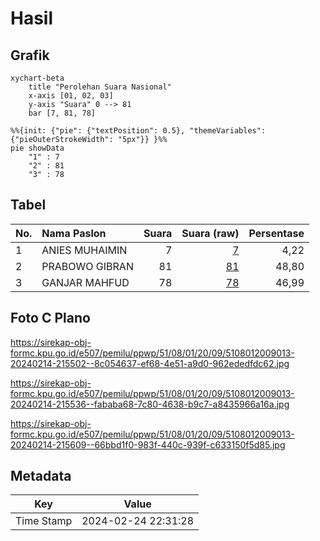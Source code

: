 # Hasil

## Grafik

```mermaid
xychart-beta
    title "Perolehan Suara Nasional"
    x-axis [01, 02, 03]
    y-axis "Suara" 0 --> 81
    bar [7, 81, 78]
```

```mermaid
%%{init: {"pie": {"textPosition": 0.5}, "themeVariables": {"pieOuterStrokeWidth": "5px"}} }%%
pie showData
    "1" : 7
    "2" : 81
    "3" : 78
```

## Tabel

| No. | Nama Paslon    | Suara | Suara (raw) | Persentase |
|:--- |:-------------- | -----:| -----------:| ----------:|
| 1   | ANIES MUHAIMIN | 7     | [7][p-1]    | 4,22       |
| 2   | PRABOWO GIBRAN | 81    | [81][p-2]   | 48,80      |
| 3   | GANJAR MAHFUD  | 78    | [78][p-3]   | 46,99      |


[p-1]: https://github.com/gigit-pemilu/pemilu-2024/blob/main/pilpres/hitung-suara/sub/51-bali/sub/08-buleleng/sub/01-gerokgak/sub/2009-gerokgak/sub/013-tps/sub/paslon-1.txt
[p-2]: https://github.com/gigit-pemilu/pemilu-2024/blob/main/pilpres/hitung-suara/sub/51-bali/sub/08-buleleng/sub/01-gerokgak/sub/2009-gerokgak/sub/013-tps/sub/paslon-2.txt
[p-3]: https://github.com/gigit-pemilu/pemilu-2024/blob/main/pilpres/hitung-suara/sub/51-bali/sub/08-buleleng/sub/01-gerokgak/sub/2009-gerokgak/sub/013-tps/sub/paslon-3.txt

## Foto C Plano

https://sirekap-obj-formc.kpu.go.id/e507/pemilu/ppwp/51/08/01/20/09/5108012009013-20240214-215502--8c054637-ef68-4e51-a9d0-962ededfdc62.jpg

https://sirekap-obj-formc.kpu.go.id/e507/pemilu/ppwp/51/08/01/20/09/5108012009013-20240214-215536--fababa68-7c80-4638-b9c7-a8435966a16a.jpg

https://sirekap-obj-formc.kpu.go.id/e507/pemilu/ppwp/51/08/01/20/09/5108012009013-20240214-215609--66bbd1f0-983f-440c-939f-c633150f5d85.jpg


## Metadata

| Key        | Value               |
| ---------- | ------------------- |
| Time Stamp | 2024-02-24 22:31:28 |



